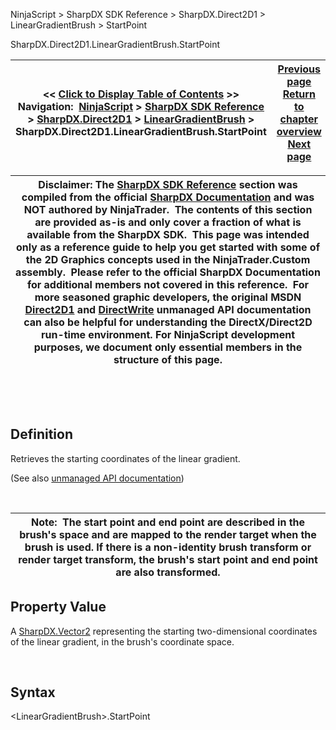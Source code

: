﻿


NinjaScript \> SharpDX SDK Reference \> SharpDX.Direct2D1 \> LinearGradientBrush \> StartPoint






















SharpDX.Direct2D1\.LinearGradientBrush.StartPoint







| \<\< [Click to Display Table of Contents](sharpdx_direct2d1_lineargradientbrush_startpoint.md) \>\> **Navigation:**     [NinjaScript](ninjascript-1.md) \> [SharpDX SDK Reference](sharpdx_sdk_reference-1.md) \> [SharpDX.Direct2D1](sharpdx_direct2d1-1.md) \> [LinearGradientBrush](sharpdx_direct2d1_lineargradientbrush-1.md) \> SharpDX.Direct2D1\.LinearGradientBrush.StartPoint | [Previous page](sharpdx_direct2d1_lineargradientbrush_gradientstopcollection-1.md) [Return to chapter overview](sharpdx_direct2d1_lineargradientbrush-1.md) [Next page](sharpdx_direct2d1_lineargradientbrushproperties-1.md) |
| --- | --- |













| Disclaimer: The [SharpDX SDK Reference](sharpdx_sdk_reference-1.md) section was compiled from the official [SharpDX Documentation](http://sharpdx.org/) and was NOT authored by NinjaTrader.  The contents of this section are provided as\-is and only cover a fraction of what is available from the SharpDX SDK.  This page was intended only as a reference guide to help you get started with some of the 2D Graphics concepts used in the NinjaTrader.Custom assembly.  Please refer to the official SharpDX Documentation for additional members not covered in this reference.  For more seasoned graphic developers, the original MSDN [Direct2D1](https://msdn.microsoft.com/en-us/library/windows/desktop/dd370990.aspx) and [DirectWrite](https://msdn.microsoft.com/en-us/library/windows/desktop/dd368038.aspx) unmanaged API documentation can also be helpful for understanding the DirectX/Direct2D run\-time environment. For NinjaScript development purposes, we document only essential members in the structure of this page. |
| --- |



 


 


## Definition


Retrieves the starting coordinates of the linear gradient. 


(See also [unmanaged API documentation](https://msdn.microsoft.com/en-us/library/dd371497.aspx))


 




| Note:  The start point and end point are described in the brush's space and are mapped to the render target when the brush is used. If there is a non\-identity brush transform or render target transform, the brush's start point and end point are also transformed. |
| --- |



## 


## 


## Property Value


A [SharpDX.Vector2](sharpdx_vector2-1.md) representing the starting two\-dimensional coordinates of the linear gradient, in the brush's coordinate space.


 


## Syntax


\<LinearGradientBrush\>.StartPoint








